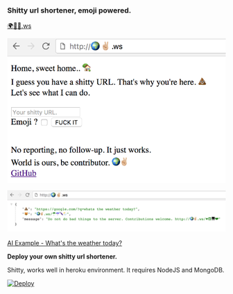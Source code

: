 ### Shitty url shortener, emoji powered.

[🌍✌🏼.ws](http://🌍✌🏼.ws)

![url-shortener](public/haha.png)

![output](public/output.png)

[AI Example - What's the weather today?](http://🌍✌🏼.ws/☂☔🌂🌦)

**Deploy your own shitty url shortener.**

Shitty, works well in heroku environment.
It requires NodeJS and MongoDB.

[![Deploy](https://www.herokucdn.com/deploy/button.svg)](https://heroku.com/deploy?template=https://github.com/cagataycali/url-shortener)
